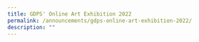 ```yaml
---
title: GDPS' Online Art Exhibition 2022
permalink: /announcements/gdps-online-art-exhibition-2022/
description: ""
---
```

